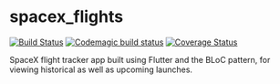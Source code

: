 # spacex_flights
[![Build Status](https://travis-ci.org/bvdwalt/spacex_flights.svg?branch=master)](https://travis-ci.org/bvdwalt/spacex_flights)
[![Codemagic build status](https://api.codemagic.io/apps/5ea050d32173e400085811fe/5ea050d32173e400085811fd/status_badge.svg)](https://codemagic.io/apps/5ea050d32173e400085811fe/5ea050d32173e400085811fd/latest_build)
[![Coverage Status](https://coveralls.io/repos/github/bvdwalt/spacex_flights/badge.svg?branch=master)](https://coveralls.io/github/bvdwalt/spacex_flights?branch=master)

SpaceX flight tracker app built using Flutter and the BLoC pattern, for viewing historical as well as upcoming launches. 

